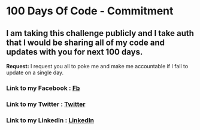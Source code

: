 # 100 Days Of Code - Commitment

## I am taking this challenge publicly and I take auth that I would be sharing all of my code and updates with you for next 100 days.


**Request:** I request you all to poke me and make me accountable if I fail to update on a single day.

### **Link to my Facebook :** [Fb](https://www.facebook.com/himani.gupta)
### **Link to my Twitter :** [Twitter](https://twitter.com/Himanig52620020/status/1014401628366090240)
### **Link to my LinkedIn :** [LinkedIn](https://www.linkedin.com/feed/update/urn:li:activity:6420164752936394752/)
